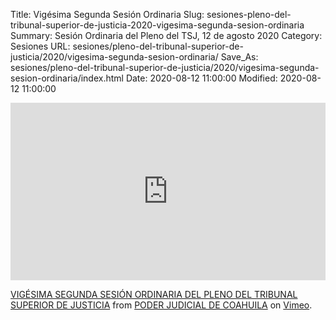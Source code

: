 Title: Vigésima Segunda Sesión Ordinaria
Slug: sesiones-pleno-del-tribunal-superior-de-justicia-2020-vigesima-segunda-sesion-ordinaria
Summary: Sesión Ordinaria del Pleno del TSJ, 12 de agosto 2020
Category: Sesiones
URL: sesiones/pleno-del-tribunal-superior-de-justicia/2020/vigesima-segunda-sesion-ordinaria/
Save_As: sesiones/pleno-del-tribunal-superior-de-justicia/2020/vigesima-segunda-sesion-ordinaria/index.html
Date: 2020-08-12 11:00:00
Modified: 2020-08-12 11:00:00


<div style="padding:56.25% 0 0 0;position:relative;"><iframe src="https://player.vimeo.com/video/446448379" style="position:absolute;top:0;left:0;width:100%;height:100%;" frameborder="0" allow="autoplay; fullscreen" allowfullscreen></iframe></div><script src="https://player.vimeo.com/api/player.js"></script>
<p><a href="https://vimeo.com/446448379">VIG&Eacute;SIMA SEGUNDA SESI&Oacute;N ORDINARIA DEL PLENO DEL TRIBUNAL SUPERIOR DE JUSTICIA</a> from <a href="https://vimeo.com/user103229504">PODER JUDICIAL DE COAHUILA</a> on <a href="https://vimeo.com">Vimeo</a>.</p>


